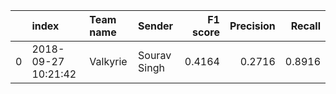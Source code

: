 |    | index               | Team name   | Sender     |   F1 score |   Precision |   Recall |
|---:|:--------------------|:------------|:-----------|-----------:|------------:|---------:|
|  0 | 2018-09-27 10:21:42 | Valkyrie    | Sourav Singh |     0.4164 |      0.2716 |   0.8916 |
